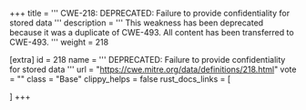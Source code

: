 +++
title = '''
CWE-218: DEPRECATED: Failure to provide confidentiality for stored data
'''
description	= '''
This weakness has been deprecated because it was a duplicate of CWE-493. All content has been transferred to CWE-493.
'''
weight = 218

[extra]
id = 218
name = '''
DEPRECATED: Failure to provide confidentiality for stored data
'''
url = "https://cwe.mitre.org/data/definitions/218.html"
vote = ""
class = "Base"
clippy_helps = false
rust_docs_links = [
	
]
+++
